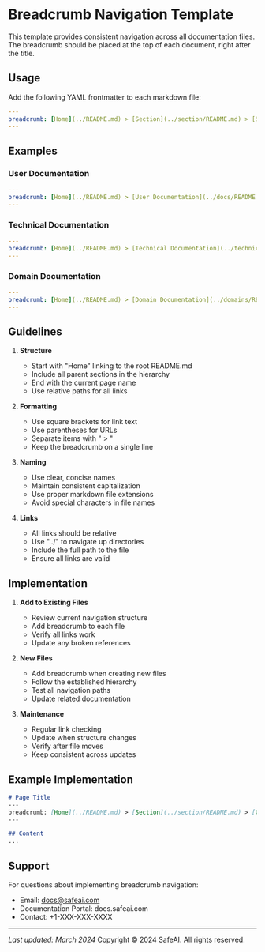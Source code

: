 # Breadcrumb Navigation Template

This template provides consistent navigation across all documentation files. The breadcrumb should be placed at the top of each document, right after the title.

## Usage

Add the following YAML frontmatter to each markdown file:

```yaml
---
breadcrumb: [Home](../README.md) > [Section](../section/README.md) > [Subsection](../section/subsection.md) > [Current Page](../section/subsection/current-page.md)
---
```

## Examples

### User Documentation
```yaml
---
breadcrumb: [Home](../README.md) > [User Documentation](../docs/README.md) > [Getting Started](../docs/getting-started.md) > [Current Page](../docs/getting-started/current-page.md)
---
```

### Technical Documentation
```yaml
---
breadcrumb: [Home](../README.md) > [Technical Documentation](../technical/README.md) > [API](../technical/api/README.md) > [Current Page](../technical/api/current-page.md)
---
```

### Domain Documentation
```yaml
---
breadcrumb: [Home](../README.md) > [Domain Documentation](../domains/README.md) > [Security](../domains/cybersecurity-guide.md) > [Current Page](../domains/security/current-page.md)
---
```

## Guidelines

1. **Structure**
   - Start with "Home" linking to the root README.md
   - Include all parent sections in the hierarchy
   - End with the current page name
   - Use relative paths for all links

2. **Formatting**
   - Use square brackets for link text
   - Use parentheses for URLs
   - Separate items with " > "
   - Keep the breadcrumb on a single line

3. **Naming**
   - Use clear, concise names
   - Maintain consistent capitalization
   - Use proper markdown file extensions
   - Avoid special characters in file names

4. **Links**
   - All links should be relative
   - Use "../" to navigate up directories
   - Include the full path to the file
   - Ensure all links are valid

## Implementation

1. **Add to Existing Files**
   - Review current navigation structure
   - Add breadcrumb to each file
   - Verify all links work
   - Update any broken references

2. **New Files**
   - Add breadcrumb when creating new files
   - Follow the established hierarchy
   - Test all navigation paths
   - Update related documentation

3. **Maintenance**
   - Regular link checking
   - Update when structure changes
   - Verify after file moves
   - Keep consistent across updates

## Example Implementation

```markdown
# Page Title
---
breadcrumb: [Home](../README.md) > [Section](../section/README.md) > [Current Page](../section/current-page.md)
---

## Content
...
```

## Support

For questions about implementing breadcrumb navigation:
- Email: docs@safeai.com
- Documentation Portal: docs.safeai.com
- Contact: +1-XXX-XXX-XXXX

---
*Last updated: March 2024*
Copyright © 2024 SafeAI. All rights reserved. 